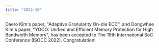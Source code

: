 ```yaml
---
title: "2022-10"
---
```


Daero Kim's paper, "Adaptive Granularity On-die ECC", and Dongwhee Kim's paper, "YOCO: Unified and Efficient Memory Protection for High Bandwidth Memory", has been accepted to The 19th International SoC Conference (ISOCC 2022). Congratulation!
